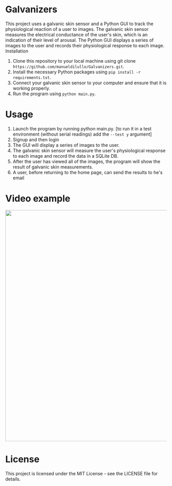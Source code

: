 # Galvanizers

This project uses a galvanic skin sensor and a Python GUI to track the physiological reaction of a user to images. The galvanic skin sensor measures the electrical conductance of the user's skin, which is an indication of their level of arousal. The Python GUI displays a series of images to the user and records their physiological response to each image.
Installation

1. Clone this repository to your local machine using git clone `https://github.com/manueldilullo/Galvanizers.git`.
2. Install the necessary Python packages using `pip install -r requirements.txt`.
3. Connect your galvanic skin sensor to your computer and ensure that it is working properly.
4. Run the program using `python main.py`.

# Usage

1. Launch the program by running python main.py. [to run it in a test environment (without serial readings) add the `--test y` argument]
2. Signup and then login 
3. The GUI will display a series of images to the user.
4. The galvanic skin sensor will measure the user's physiological response to each image and record the data in a SQLite DB.
5. After the user has viewed all of the images, the program will show the result of galvanic skin measurements.
6. A user, before returning to the home page, can send the results to he's email

# Video example
<img src="assets/GSRTracker_ScreenRecording.gif" width="1366" height="720" />

# License

This project is licensed under the MIT License - see the LICENSE file for details.
